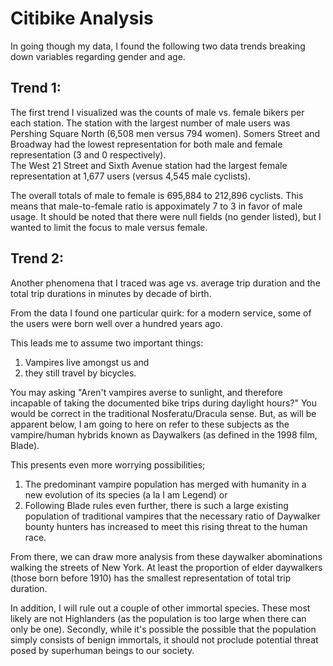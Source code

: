 # Citibike Analysis

In going though my data, I found the following two data trends breaking down variables regarding gender and age. 

## Trend 1:

The first trend I visualized was the counts of male vs. female bikers per each station. The station with the largest number of male users was Pershing Square North (6,508 men versus 794 women). Somers Street and Broadway had the lowest representation for both male and female representation (3 and 0 respectively).  
The West 21 Street and Sixth Avenue station had the largest female representation at 1,677 users (versus 4,545 male cyclists).

The overall totals of male to female is 695,884 to 212,896 cyclists. This means that male-to-female ratio is appoximately 7 to 3 in favor of male usage. It should be noted that there were null fields (no gender listed), but I wanted to limit the focus to male versus female. 

## Trend 2:

Another phenomena that I traced was age vs. average trip duration and the total trip durations in minutes by decade of birth. 

From the data I found one particular quirk: for a modern service, some of the users were born well over a hundred years ago. 

This leads me to assume two important things:

1. Vampires live amongst us and
2. they still travel by bicycles.

You may asking "Aren't vampires averse to sunlight, and therefore incapable of taking the documented bike trips during daylight hours?" You would be correct in the traditional Nosferatu/Dracula sense. But, as will be apparent below, I am going to here on refer to these subjects as the vampire/human hybrids known as Daywalkers (as defined in the 1998 film, Blade).

This presents even more worrying possibilities;

1. The predominant vampire population has merged with humanity in a new evolution of its species (a la I am Legend) or 
2. Following Blade rules even further, there is such a large existing population of traditional vampires that the necessary ratio of Daywalker bounty hunters has increased to meet this rising threat to the human race. 

From there, we can draw more analysis from these daywalker abominations walking the streets of New York. At least the proportion of elder daywalkers (those born before 1910) has the smallest representation of total trip duration.

In addition, I will rule out a couple of other immortal species. These most likely are not Highlanders (as the population is too large when there can only be one). Secondly, while it's possible the possible that the population simply consists of benign immortals, it should not proclude potential threat posed by superhuman beings to our society. 